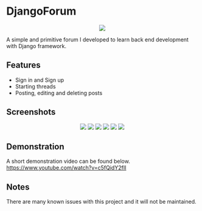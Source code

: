# DjangoForum
<p align="center">
<img src="https://user-images.githubusercontent.com/22041191/64494611-e609d280-d254-11e9-9f1d-9257f40f9ae3.png">
<p>
A simple and primitive forum I developed to learn back end development with Django framework. <br>
  
## Features
  - Sign in and Sign up
  - Starting threads
  - Posting, editing and deleting posts
  
## Screenshots
<p align="center">
<img src="https://user-images.githubusercontent.com/22041191/64494610-e609d280-d254-11e9-8da4-2f3cc4841b0c.png">
<img src="https://user-images.githubusercontent.com/22041191/64494612-e609d280-d254-11e9-90ff-6512c6dc841e.png">
<img src="https://user-images.githubusercontent.com/22041191/64494614-e6a26900-d254-11e9-859b-f563f5a6668c.png">
<img src="https://user-images.githubusercontent.com/22041191/64494613-e609d280-d254-11e9-9c72-73c966ebf2f9.png">
<img src="https://user-images.githubusercontent.com/22041191/64494615-e6a26900-d254-11e9-9230-046af09a9517.png">
<img src="https://user-images.githubusercontent.com/22041191/64494616-e6a26900-d254-11e9-9bf0-1b73bd466b9f.png">
<p>

## Demonstration
A short demonstration video can be found below. <br>
https://www.youtube.com/watch?v=c5fQidY2fII

## Notes
There are many known issues with this project and it will not be maintained.
